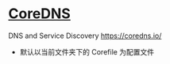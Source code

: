 # [CoreDNS](https://github.com/coredns/coredns)

DNS and Service Discovery <https://coredns.io/>

* 默认以当前文件夹下的 Corefile 为配置文件
